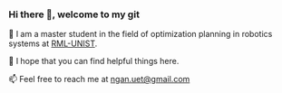 ### Hi there 👋, welcome to my git
🌱 I am a master student in the field of optimization planning in robotics systems at [RML-UNIST](https://rml-unist.notion.site/Robotics-Mobility-Lab-42d2027df6f24b4db38a83f32fc8456a).

🔭 I hope that you can find helpful things here.

📫 Feel free to reach me at ngan.uet@gmail.com

<!--
**nganngan0212/nganngan0212** is a ✨ _special_ ✨ repository because its `README.md` (this file) appears on your GitHub profile.

Here are some ideas to get you started:

- 🔭 I’m currently working on ...
- 🌱 I’m currently learning ...
- 👯 I’m looking to collaborate on ...
- 🤔 I’m looking for help with ...
- 💬 Ask me about ...
- 📫 How to reach me: ...
- 😄 Pronouns: ...
- ⚡ Fun fact: ...
-->
